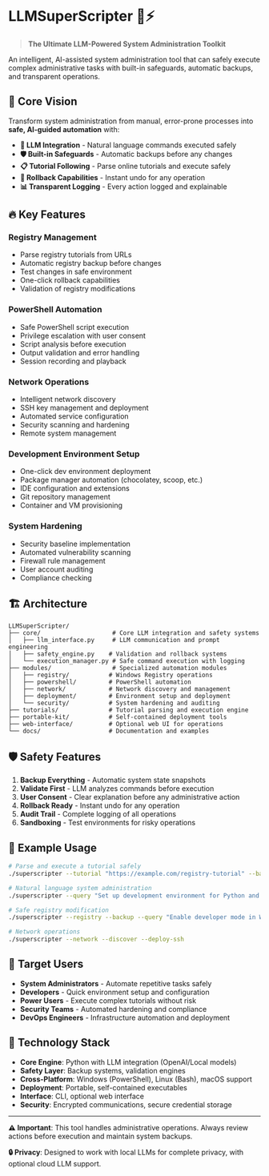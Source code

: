 # LLMSuperScripter 🤖⚡

> **The Ultimate LLM-Powered System Administration Toolkit**

An intelligent, AI-assisted system administration tool that can safely execute complex administrative tasks with built-in safeguards, automatic backups, and transparent operations.

## 🎯 Core Vision

Transform system administration from manual, error-prone processes into **safe, AI-guided automation** with:

- **🤖 LLM Integration** - Natural language commands executed safely
- **🛡️ Built-in Safeguards** - Automatic backups before any changes
- **📋 Tutorial Following** - Parse online tutorials and execute safely
- **🔄 Rollback Capabilities** - Instant undo for any operation
- **📊 Transparent Logging** - Every action logged and explainable

## 🔥 Key Features

### **Registry Management**
- Parse registry tutorials from URLs
- Automatic registry backup before changes
- Test changes in safe environment
- One-click rollback capabilities
- Validation of registry modifications

### **PowerShell Automation**
- Safe PowerShell script execution
- Privilege escalation with user consent
- Script analysis before execution
- Output validation and error handling
- Session recording and playback

### **Network Operations**
- Intelligent network discovery
- SSH key management and deployment
- Automated service configuration
- Security scanning and hardening
- Remote system management

### **Development Environment Setup**
- One-click dev environment deployment
- Package manager automation (chocolatey, scoop, etc.)
- IDE configuration and extensions
- Git repository management
- Container and VM provisioning

### **System Hardening**
- Security baseline implementation
- Automated vulnerability scanning
- Firewall rule management
- User account auditing
- Compliance checking

## 🏗️ Architecture

```
LLMSuperScripter/
├── core/                    # Core LLM integration and safety systems
│   ├── llm_interface.py     # LLM communication and prompt engineering
│   ├── safety_engine.py    # Validation and rollback systems
│   └── execution_manager.py # Safe command execution with logging
├── modules/                 # Specialized automation modules
│   ├── registry/           # Windows Registry operations
│   ├── powershell/         # PowerShell automation
│   ├── network/            # Network discovery and management
│   ├── deployment/         # Environment setup and deployment
│   └── security/           # System hardening and auditing
├── tutorials/              # Tutorial parsing and execution engine
├── portable-kit/           # Self-contained deployment tools
├── web-interface/          # Optional web UI for operations
└── docs/                   # Documentation and examples
```

## 🛡️ Safety Features

1. **Backup Everything** - Automatic system state snapshots
2. **Validate First** - LLM analyzes commands before execution
3. **User Consent** - Clear explanation before any administrative action
4. **Rollback Ready** - Instant undo for any operation
5. **Audit Trail** - Complete logging of all operations
6. **Sandboxing** - Test environments for risky operations

## 🚀 Example Usage

```bash
# Parse and execute a tutorial safely
./superscripter --tutorial "https://example.com/registry-tutorial" --backup

# Natural language system administration
./superscripter --query "Set up development environment for Python and Node.js"

# Safe registry modification
./superscripter --registry --backup --query "Enable developer mode in Windows"

# Network operations
./superscripter --network --discover --deploy-ssh
```

## 🎯 Target Users

- **System Administrators** - Automate repetitive tasks safely
- **Developers** - Quick environment setup and configuration
- **Power Users** - Execute complex tutorials without risk
- **Security Teams** - Automated hardening and compliance
- **DevOps Engineers** - Infrastructure automation and deployment

## 🔧 Technology Stack

- **Core Engine**: Python with LLM integration (OpenAI/Local models)
- **Safety Layer**: Backup systems, validation engines
- **Cross-Platform**: Windows (PowerShell), Linux (Bash), macOS support
- **Deployment**: Portable, self-contained executables
- **Interface**: CLI, optional web interface
- **Security**: Encrypted communications, secure credential storage

---

**⚠️ Important**: This tool handles administrative operations. Always review actions before execution and maintain system backups.

**🔒 Privacy**: Designed to work with local LLMs for complete privacy, with optional cloud LLM support.
